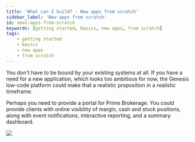 ```yaml
---
title: 'What can I build? - New apps from scratch'
sidebar_label: 'New apps from scratch'
id: news-apps-from-scratch
keywords: [getting started, basics, new apps, from scratch]
tags:
    - getting started
    - basics
    - new apps
    - from scratch
---
```


You don't have to be bound by your existing systems at all. If you have a need for a new application, which looks too ambitious for now, the Genesis low-code platform could make that a realistic proposition in a realistic timeframe.

Perhaps you need to provide a portal for Prime Brokerage. You could provide clients with online visibility of margin, cash and stock positions, along with event notifications, interactive reporting, and a summary dashboard.   

![](/img/scratch-example.png)


